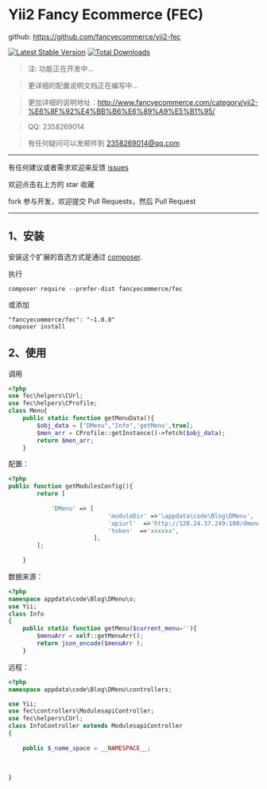 Yii2 Fancy Ecommerce  (FEC)
=========


github: https://github.com/fancyecommerce/yii2-fec

[![Latest Stable Version](https://poser.pugx.org/myweishanli/yii2-extjs-rbac/v/stable.png)](https://github.com/fancyecommerce/yii2-fec)
[![Total Downloads](https://poser.pugx.org/myweishanli/yii2-extjs-rbac/downloads.png)](https://github.com/fancyecommerce/yii2-fec)

> 注: 功能正在开发中...

> 更详细的配置说明文档正在编写中...

> 更加详细的说明地址：http://www.fancyecommerce.com/category/yii2-%E6%8F%92%E4%BB%B6%E6%89%A9%E5%B1%95/

> QQ: 2358269014

> 有任何疑问可以发邮件到 2358269014@qq.com

---
有任何建议或者需求欢迎来反馈 [issues](../../issues)

欢迎点击右上方的 star 收藏

fork 参与开发，欢迎提交 Pull Requests，然后 Pull Request

---

1、安装
------------

安装这个扩展的首选方式是通过 [composer](http://getcomposer.org/download/).

执行

```
composer require --prefer-dist fancyecommerce/fec
```
或添加

```
"fancyecommerce/fec": "~1.0.0"
composer install
```

2、使用
------------


调用
```php
<?php
use fec\helpers\CUrl;
use fec\helpers\CProfile;
class Menu{
	public static function getMenuData(){
		$obj_data = ["DMenu","Info",'getMenu',true];
		$men_arr = CProfile::getInstance()->fetch($obj_data);
		return $men_arr;
	}
```

配置：
```php
<?php
public function getModulesConfig(){
		return [
			
			'DMenu' => [
							'moduleDir' =>'\appdata\code\Blog\DMenu',
							'apiurl'  =>'http://120.24.37.249:100/dmenu',
							'token'  =>'xxxxxx',
						],	
		];
		
	}
```

数据来源：
```php
<?php
namespace appdata\code\Blog\DMenu\o;
use Yii;
class Info
{
	public static function getMenu($current_menu=''){
		$menuArr = self::getMenuArr();
		return json_encode($menuArr );
	}

```
远程：
```php
<?php
namespace appdata\code\Blog\DMenu\controllers;

use Yii;
use fec\controllers\ModulesapiController;
use fec\helpers\CUrl;
class InfoController extends ModulesapiController
{
  
	public $_name_space = __NAMESPACE__;
	
	
	
}
```


